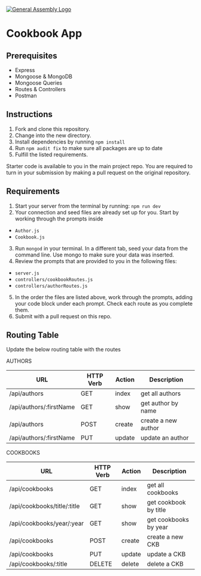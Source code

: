 [![General Assembly Logo](https://camo.githubusercontent.com/1a91b05b8f4d44b5bbfb83abac2b0996d8e26c92/687474703a2f2f692e696d6775722e636f6d2f6b6538555354712e706e67)](https://generalassemb.ly/education/web-development-immersive)

# Cookbook App

## Prerequisites

- Express
- Mongoose & MongoDB
- Mongoose Queries
- Routes & Controllers
- Postman

## Instructions

1. Fork and clone this repository.
2. Change into the new directory.
3. Install dependencies by running `npm install`
4. Run `npm audit fix` to make sure all packages are up to date
5. Fulfill the listed requirements.

Starter code is available to you in the main project repo. You are
required to turn in your submission by making a pull request on the original
repository.

## Requirements

1. Start your server from the terminal by running: `npm run dev`
2. Your connection and seed files are already set up for you. Start by working through the prompts inside

- `Author.js`
- `Cookbook.js`

3. Run `mongod` in your terminal. In a different tab, seed your data from the command line. Use mongo to make sure your data was inserted.
4. Review the prompts that are provided to you in the following files:

- `server.js`
- `controllers/cookbookRoutes.js`
- `controllers/authorRoutes.js`

5. In the order the files are listed above, work through the prompts, adding your code block under each prompt. Check each route as you complete them.
6. Submit with a pull request on this repo.

## Routing Table

Update the below routing table with the routes

AUTHORS

| **URL**                 | **HTTP Verb** | **Action** | **Description**     |
| ----------------------- | ------------- | ---------- | ------------------- |
| /api/authors            | GET           | index      | get all authors     |
| /api/authors/:firstName | GET           | show       | get author by name  |
| /api/authors            | POST          | create     | create a new author |
| /api/authors/:firstName | PUT           | update     | update an author    |

COOKBOOKS

| **URL**                     | **HTTP Verb** | **Action** | **Description**       |
| --------------------------- | ------------- | ---------- | --------------------- |
| /api/cookbooks              | GET           | index      | get all cookbooks     |
| /api/cookbooks/title/:title | GET           | show       | get cookbook by title |
| /api/cookbooks/year/:year   | GET           | show       | get cookbooks by year |
| /api/cookbooks              | POST          | create     | create a new CKB      |`
| /api/cookbooks              | PUT           | update     | update a CKB          |
| /api/cookbooks/:title       | DELETE        | delete     | delete a CKB          |
